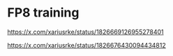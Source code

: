 # FP8 training

https://x.com/xariusrke/status/1826669126955278401

https://x.com/xariusrke/status/1826676430094434812

